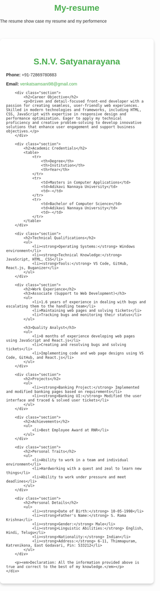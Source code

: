 # My-resume
The resume show case my resume and my performence 
<!DOCTYPE html>
<html lang="en">
<head>
    <meta charset="UTF-8">
    <meta name="viewport" content="width=device-width, initial-scale=1.0">
    <title>Resume - S.N.V. Satyanarayana</title>
    <style>
        body {
            font-family: Arial, sans-serif;
            margin: 0;
            padding: 0;
            color: #333;
            background: url('https://via.placeholder.com/1920x1080') no-repeat center center fixed;
            background-size: cover;
        }
        .container {
            max-width: 900px;
            margin: 50px auto;
            padding: 20px;
            background: rgba(255, 255, 255, 0.9);
            border-radius: 10px;
            box-shadow: 0 4px 8px rgba(0, 0, 0, 0.2);
        }
        h1 {
            text-align: center;
            color: #4CAF50;
        }
        h2 {
            color: #333;
            border-bottom: 2px solid #4CAF50;
            padding-bottom: 5px;
        }
        table {
            width: 100%;
            border-collapse: collapse;
            margin: 20px 0;
        }
        table, th, td {
            border: 1px solid #ddd;
        }
        th, td {
            padding: 8px;
            text-align: left;
        }
        th {
            background-color: #f2f2f2;
        }
        ul {
            list-style: none;
            padding: 0;
        }
        ul li {
            margin-bottom: 10px;
        }
        a {
            color: #4CAF50;
            text-decoration: none;
        }
        a:hover {
            text-decoration: underline;
        }
        .section {
            margin-bottom: 30px;
        }
    </style>
</head>
<body>
    <div class="container">
        <h1>S.N.V. Satyanarayana</h1>
        <p><strong>Phone:</strong> +91-72869780883</p>
        <p><strong>Email:</strong> <a href="mailto:venkatsamsani98@gmail.com">venkatsamsani98@gmail.com</a></p>

        <div class="section">
            <h2>Career Objective</h2>
            <p>Driven and detail-focused front-end developer with a passion for creating seamless, user-friendly web experiences. Skilled in modern technologies and frameworks, including HTML, CSS, JavaScript with expertise in responsive design and performance optimization. Eager to apply my technical proficiency and creative problem-solving to develop innovative solutions that enhance user engagement and support business objectives.</p>
        </div>

        <div class="section">
            <h2>Academic Credentials</h2>
            <table>
                <tr>
                    <th>Degree</th>
                    <th>Institution</th>
                    <th>Year</th>
                </tr>
                <tr>
                    <td>Masters in Computer Applications</td>
                    <td>Adikavi Nannaya University</td>
                    <td>-</td>
                </tr>
                <tr>
                    <td>Bachelor of Computer Science</td>
                    <td>Adikavi Nannaya University</td>
                    <td>-</td>
                </tr>
            </table>
        </div>

        <div class="section">
            <h2>Technical Qualifications</h2>
            <ul>
                <li><strong>Operating Systems:</strong> Windows environment</li>
                <li><strong>Technical Knowledge:</strong> JavaScript, HTML, CSS</li>
                <li><strong>Tools:</strong> VS Code, GitHub, React.js, Buganizer</li>
            </ul>
        </div>

        <div class="section">
            <h2>Work Experience</h2>
            <h3>Associate (Support to Web Development)</h3>
            <ul>
                <li>1.6 years of experience in dealing with bugs and escalating them to the handling team</li>
                <li>Maintaining web pages and solving tickets</li>
                <li>Tracking bugs and monitoring their status</li>
            </ul>

            <h3>Quality Analyst</h3>
            <ul>
                <li>8 months of experience developing web pages using JavaScript and React.js</li>
                <li>Creating and resolving bugs and solving tickets</li>
                <li>Implementing code and web page designs using VS Code, GitHub, and React.js</li>
            </ul>
        </div>

        <div class="section">
            <h2>Projects</h2>
            <ul>
                <li><strong>Banking Project:</strong> Implemented and modified banking pages based on requirements</li>
                <li><strong>Banking UI:</strong> Modified the user interface and traced & solved user tickets</li>
            </ul>
        </div>

        <div class="section">
            <h2>Achievements</h2>
            <ul>
                <li>Best Employee Award at RNR</li>
            </ul>
        </div>

        <div class="section">
            <h2>Personal Traits</h2>
            <ul>
                <li>Ability to work in a team and individual environment</li>
                <li>Hardworking with a quest and zeal to learn new things</li>
                <li>Ability to work under pressure and meet deadlines</li>
            </ul>
        </div>

        <div class="section">
            <h2>Personal Details</h2>
            <ul>
                <li><strong>Date of Birth:</strong> 10-05-1998</li>
                <li><strong>Father's Name:</strong> S. Rama Krishna</li>
                <li><strong>Gender:</strong> Male</li>
                <li><strong>Linguistic Abilities:</strong> English, Hindi, Telugu</li>
                <li><strong>Nationality:</strong> Indian</li>
                <li><strong>Address:</strong> 6-11, Thimmapuram, Katrenikona, East Godavari, Pin: 533212</li>
            </ul>
        </div>

        <p><em>Declaration: All the information provided above is true and correct to the best of my knowledge.</em></p>
    </div>
</body>
</html>
